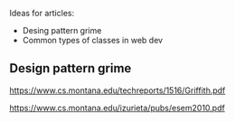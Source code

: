 Ideas for articles:

* Desing pattern grime
* Common types of classes in web dev

## Design pattern grime

https://www.cs.montana.edu/techreports/1516/Griffith.pdf

https://www.cs.montana.edu/izurieta/pubs/esem2010.pdf


